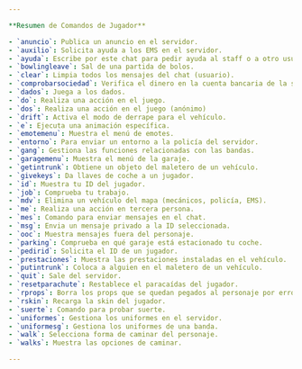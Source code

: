 ```yaml
---

**Resumen de Comandos de Jugador**

- `anuncio`: Publica un anuncio en el servidor.
- `auxilio`: Solicita ayuda a los EMS en el servidor.
- `ayuda`: Escribe por este chat para pedir ayuda al staff o a otro usuario para preguntar dudas puntuales.
- `bowlingleave`: Sal de una partida de bolos.
- `clear`: Limpia todos los mensajes del chat (usuario).
- `comprobarsociedad`: Verifica el dinero en la cuenta bancaria de la sociedad (jefes de negocio).
- `dados`: Juega a los dados.
- `do`: Realiza una acción en el juego.
- `dos`: Realiza una acción en el juego (anónimo)
- `drift`: Activa el modo de derrape para el vehículo.
- `e`: Ejecuta una animación específica.
- `emotemenu`: Muestra el menú de emotes.
- `entorno`: Para enviar un entorno a la policía del servidor.
- `gang`: Gestiona las funciones relacionadas con las bandas.
- `garagemenu`: Muestra el menú de la garaje.
- `getintrunk`: Obtiene un objeto del maletero de un vehículo.
- `givekeys`: Da llaves de coche a un jugador.
- `id`: Muestra tu ID del jugador.
- `job`: Comprueba tu trabajo.
- `mdv`: Elimina un vehículo del mapa (mecánicos, policía, EMS).
- `me`: Realiza una acción en tercera persona.
- `mes`: Comando para enviar mensajes en el chat.
- `msg`: Envia un mensaje privado a la ID seleccionada.
- `ooc`: Muestra mensajes fuera del personaje.
- `parking`: Comprueba en qué garaje está estacionado tu coche.
- `pedirid`: Solicita el ID de un jugador.
- `prestaciones`: Muestra las prestaciones instaladas en el vehículo.
- `putintrunk`: Coloca a alguien en el maletero de un vehículo.
- `quit`: Sale del servidor.
- `resetparachute`: Restablece el paracaídas del jugador.
- `rprops`: Borra los props que se quedan pegados al personaje por error (como el rskin pero solo recarga los props)
- `rskin`: Recarga la skin del jugador.
- `suerte`: Comando para probar suerte.
- `uniformes`: Gestiona los uniformes en el servidor.
- `uniformesg`: Gestiona los uniformes de una banda.
- `walk`: Selecciona forma de caminar del personaje.
- `walks`: Muestra las opciones de caminar.

---
```

